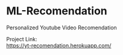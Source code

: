# ML-Recomendation
Personalized Youtube Video Recomendation


Project Link:  
https://yt-recomendation.herokuapp.com/

